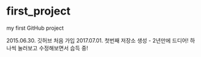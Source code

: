 # first_project
my first GitHub project


2015.06.30. 깃허브 처음 가입
2017.07.01. 첫번째 저장소 생성 - 2년만에 드디어! 하나씩 눌러보고 수정해보면서 습득 중!
